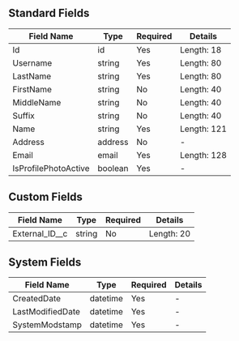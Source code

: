 ## Standard Fields

| Field Name | Type | Required | Details |
|------------|------|----------|----------|
| Id | id | Yes | Length: 18 |
| Username | string | Yes | Length: 80 |
| LastName | string | Yes | Length: 80 |
| FirstName | string | No | Length: 40 |
| MiddleName | string | No | Length: 40 |
| Suffix | string | No | Length: 40 |
| Name | string | Yes | Length: 121 |=
| Address | address | No | - |
| Email | email | Yes | Length: 128 |
| IsProfilePhotoActive | boolean | Yes | - |

## Custom Fields

| Field Name | Type | Required | Details |
|------------|------|----------|----------|
| External_ID__c | string | No | Length: 20 |


## System Fields

| Field Name | Type | Required | Details |
|------------|------|----------|----------|
| CreatedDate | datetime | Yes | - |
| LastModifiedDate | datetime | Yes | - |
| SystemModstamp | datetime | Yes | - |

